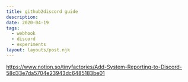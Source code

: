 ```yaml
---
title: github2discord guide
description:
date: 2020-04-19
tags:
  - webhook
  - discord
  - experiments
layout: layouts/post.njk
---
```


https://www.notion.so/tinyfactories/Add-System-Reporting-to-Discord-58d33e7da5704e23943dc6485183be01

